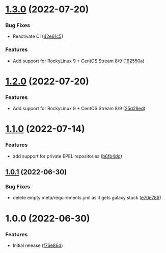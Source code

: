 # [1.3.0](https://github.com/de-it-krachten/ansible-role-epel/compare/v1.2.0...v1.3.0) (2022-07-20)


### Bug Fixes

* Reactivate CI ([42e61c5](https://github.com/de-it-krachten/ansible-role-epel/commit/42e61c581b7aa6091c794681050db41cb06551af))


### Features

* Add support for RockyLinux 9 + CentOS Stream 8/9 ([162550a](https://github.com/de-it-krachten/ansible-role-epel/commit/162550ad72b57643b18d108ddaf1fc3b86a6ff6a))

# [1.2.0](https://github.com/de-it-krachten/ansible-role-epel/compare/v1.1.0...v1.2.0) (2022-07-20)


### Features

* Add support for RockyLinux 9 + CentOS Stream 8/9 ([25d28ed](https://github.com/de-it-krachten/ansible-role-epel/commit/25d28eda382382612b5110d060f9846f85f13774))

# [1.1.0](https://github.com/de-it-krachten/ansible-role-epel/compare/v1.0.1...v1.1.0) (2022-07-14)


### Features

* add support for private EPEL repositories ([b6fb4dd](https://github.com/de-it-krachten/ansible-role-epel/commit/b6fb4dd4c2517ce60ff6b9e56be0464e8190297a))

## [1.0.1](https://github.com/de-it-krachten/ansible-role-epel/compare/v1.0.0...v1.0.1) (2022-06-30)


### Bug Fixes

* delete empty meta/requirements.yml as it gets galaxy stuck ([e70e789](https://github.com/de-it-krachten/ansible-role-epel/commit/e70e789777be174ad7bfced2d5a29cddaae978c3))

# 1.0.0 (2022-06-30)


### Features

* Initial release ([f76e86d](https://github.com/de-it-krachten/ansible-role-epel/commit/f76e86db87f184f2a4701d23b7832e417385647d))
